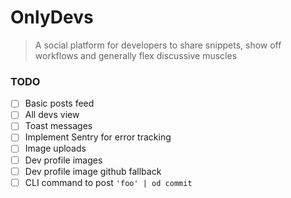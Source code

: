 # OnlyDevs

> A social platform for developers to share snippets, show off workflows and generally flex discussive muscles

### TODO

- [ ] Basic posts feed
- [ ] All devs view
- [ ] Toast messages
- [ ] Implement Sentry for error tracking
- [ ] Image uploads
- [ ] Dev profile images
- [ ] Dev profile image github fallback
- [ ] CLI command to post `'foo' | od commit`